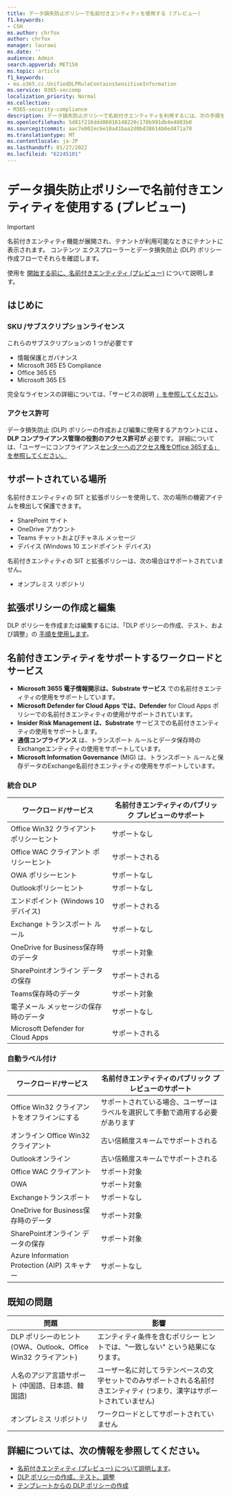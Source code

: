 ```yaml
---
title: データ損失防止ポリシーで名前付きエンティティを使用する (プレビュー)
f1.keywords:
- CSH
ms.author: chrfox
author: chrfox
manager: laurawi
ms.date: ''
audience: Admin
search.appverid: MET150
ms.topic: article
f1_keywords:
- ms.o365.cc.UnifiedDLPRuleContainsSensitiveInformation
ms.service: O365-seccomp
localization_priority: Normal
ms.collection:
- M365-security-compliance
description: データ損失防止ポリシーで名前付きエンティティを利用するには、次の手順を使用します。
ms.openlocfilehash: 5d81f216ddd86816148220c178b991db4e4803b0
ms.sourcegitcommit: aac7e002ec6e10a41baa2d0bd38614b0ed471a70
ms.translationtype: MT
ms.contentlocale: ja-JP
ms.lasthandoff: 01/27/2022
ms.locfileid: "62245101"
---
```

# <a name="use-named-entities-in-your-data-loss-prevention-policies-preview"></a>データ損失防止ポリシーで名前付きエンティティを使用する (プレビュー)

> [!IMPORTANT]
> 名前付きエンティティ機能が展開され、テナントが利用可能なときにテナントに表示されます。 コンテンツ エクスプローラーとデータ損失防止 (DLP) ポリシー作成フローでそれらを確認します。 

使用を [開始する前に、名前付きエンティティ (プレビュー)](named-entities-learn.md) について説明します。

## <a name="before-you-begin"></a>はじめに

### <a name="skusubscriptions-licensing"></a>SKU /サブスクリプションライセンス

これらのサブスクリプションの 1 つが必要です

- 情報保護とガバナンス
- Microsoft 365 E5 Compliance 
- Office 365 E5
- Microsoft 365 E5

完全なライセンスの詳細については、「サービスの説明 [」を参照してください](/office365/servicedescriptions/microsoft-365-service-descriptions/microsoft-365-tenantlevel-services-licensing-guidance/microsoft-365-security-compliance-licensing-guidance#information-protection-data-classification-analytics-overview-content--activity-explorer)。

### <a name="permissions"></a>アクセス許可

データ損失防止 (DLP) ポリシーの作成および編集に使用するアカウントには **、DLP コンプライアンス管理の役割のアクセス許可が** 必要です。 詳細については、「ユーザーにコンプライアンス[センターへのアクセス権をOffice 365する」を参照してください。](../security/office-365-security/grant-access-to-the-security-and-compliance-center.md)


## <a name="supported-locations"></a>サポートされている場所

名前付きエンティティの SIT と拡張ポリシーを使用して、次の場所の機密アイテムを検出して保護できます。

- SharePoint サイト
- OneDrive アカウント
- Teams チャットおよびチャネル メッセージ
- デバイス (Windows 10 エンドポイント デバイス)

名前付きエンティティの SIT と拡張ポリシーは、次の場合はサポートされていません。


- オンプレミス リポジトリ

## <a name="create-and-edit-enhanced-policies"></a>拡張ポリシーの作成と編集

DLP ポリシーを作成または編集するには、「DLP ポリシーの作成、テスト、および調整」の [手順を使用します](create-test-tune-dlp-policy.md)。

## <a name="workloads-and-services-that-support-named-entities"></a>名前付きエンティティをサポートするワークロードとサービス


- **Microsoft 3655 電子情報開示は、Substrate サービス** での名前付きエンティティの使用をサポートしています。
- **Microsoft Defender for Cloud Apps では、Defender** for Cloud Apps ポリシーでの名前付きエンティティの使用がサポートされています。
- **Insider Risk Management は、Substrate** サービスでの名前付きエンティティの使用をサポートします。
- **通信コンプライアンス** は、トランスポート ルールとデータ保存時のExchangeエンティティの使用をサポートしています。
- **Microsoft Information Governance** (MIG) は、トランスポート ルールと保存データのExchange名前付きエンティティの使用をサポートしています。
 
### <a name="unified-dlp"></a>統合 DLP

|ワークロード/サービス  |名前付きエンティティのパブリック プレビューのサポート  |
|---------|---------|
|Office Win32 クライアント ポリシーヒント    |サポートなし  |
|Office WAC クライアント ポリシーヒント    |サポートされる         |
|OWA ポリシーヒント     |サポートなし         |
|Outlookポリシーヒント     |サポートなし |
|エンドポイント (Windows 10デバイス)     |サポートされる  |
|Exchange トランスポート ルール     |サポートなし |
|OneDrive for Business保存時のデータ     |サポート対象         |
|SharePointオンライン データの保存     |サポートされる         |
|Teams保存時のデータ     |サポート対象         |
|電子メール メッセージの保存時のデータ     |サポートなし         |
|Microsoft Defender for Cloud Apps     |サポートされる         |

### <a name="autolabeling"></a>自動ラベル付け

|ワークロード/サービス |名前付きエンティティのパブリック プレビューのサポート  |
|---------|---------|
|Office Win32 クライアントをオフラインにする   |サポートされている場合、ユーザーはラベルを選択して手動で適用する必要があります |
|オンライン Office Win32 クライアント|古い信頼度スキームでサポートされる |
|Outlookオンライン   |古い信頼度スキームでサポートされる  |
|Office WAC クライアント     |サポート対象 |
|OWA     |サポート対象 |
|Exchangeトランスポート     |サポートなし |
|OneDrive for Business保存時のデータ     |サポート対象 |
|SharePointオンライン データの保存|サポート対象|
|Azure Information Protection (AIP) スキャナー|サポートなし|

## <a name="known-issues"></a>既知の問題

|問題  |影響  |
|---------|---------|
|DLP ポリシーのヒント (OWA、Outlook、Office Win32 クライアント)     |   エンティティ条件を含むポリシー ヒントでは、"一致しない" という結果になります。      |
| 人名のアジア言語サポート (中国語、日本語、韓国語)    | ユーザー名に対してラテンベースの文字セットでのみサポートされる名前付きエンティティ (つまり、漢字はサポートされていません)        |
|オンプレミス リポジトリ    | ワークロードとしてサポートされていません|

<!--|Devices workload (Endpoint)     | Not supported as a workload – authoring policy with named entities will not be allowed        |-->

## <a name="for-further-information"></a>詳細については、次の情報を参照してください。
<!-- - [Sensitive information type entity definitions](sensitive-information-type-entity-definitions.md)-->
- [名前付きエンティティ (プレビュー) について説明します](named-entities-learn.md)。
- [DLP ポリシーの作成、テスト、調整](create-test-tune-dlp-policy.md)
- [テンプレートからの DLP ポリシーの作成](create-a-dlp-policy-from-a-template.md)

